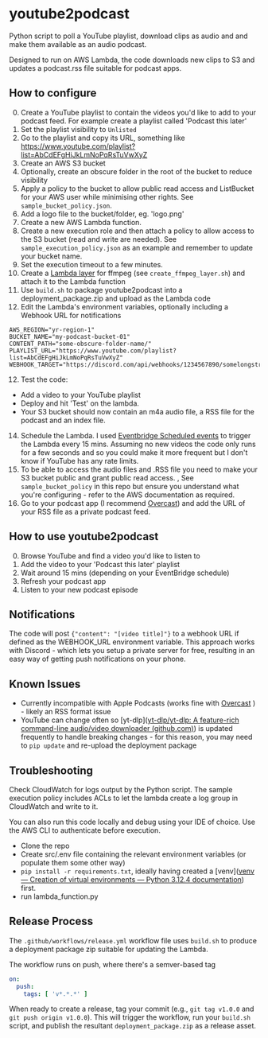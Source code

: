 # youtube2podcast

Python script to poll a YouTube playlist, download clips as audio and and make them available as an audio podcast. 

Designed to run on AWS Lambda, the code downloads new clips to S3 and updates a podcast.rss file suitable for podcast apps.

## How to configure

0. Create a YouTube playlist to contain the videos you'd like to add to your podcast feed. For example create a playlist called 'Podcast this later'
1. Set the playlist visibility to `Unlisted`
2. Go to the playlist and copy its URL, something like https://www.youtube.com/playlist?list=AbCdEFgHiJkLmNoPqRsTuVwXyZ
3. Create an AWS S3 bucket
4. Optionally, create an obscure folder in the root of the bucket to reduce visibility
5. Apply a policy to the bucket to allow public read access and ListBucket for your AWS user while minimising other rights. See `sample_bucket_policy.json`.
6. Add a logo file to the bucket/folder, eg. 'logo.png'
7. Create a new AWS Lambda function.
8. Create a new execution role and then attach a policy to allow access to the S3 bucket (read and write are needed). See `sample_execution_policy.json` as an example and remember to update your bucket name.
9. Set the execution timeout to a few minutes.
10. Create a [Lambda layer](https://docs.aws.amazon.com/lambda/latest/dg/python-package.html#python-package-create-dependencies) for ffmpeg (see `create_ffmpeg_layer.sh`) and attach it to the Lambda function
11. Use `build.sh` to package youtube2podcast into a deployment_package.zip and upload as the Lambda code
12. Edit the Lambda's environment variables, optionally including a Webhook URL for notifications

```
AWS_REGION="yr-region-1"
BUCKET_NAME="my-podcast-bucket-01"
CONTENT_PATH="some-obscure-folder-name/"
PLAYLIST_URL="https://www.youtube.com/playlist?list=AbCdEFgHiJkLmNoPqRsTuVwXyZ"
WEBHOOK_TARGET="https://discord.com/api/webhooks/1234567890/somelongstring"
```

12. Test the code:

- Add a video to your YouTube playlist
- Deploy and hit 'Test' on the lambda.
- Your S3 bucket should now contain an m4a audio file, a RSS file for the podcast and an index file.

14. Schedule the Lambda. I used [Eventbridge Scheduled events](https://docs.aws.amazon.com/scheduler/latest/UserGuide/setting-up.html) to trigger the Lambda every 15 mins. Assuming no new videos the code only runs for a few seconds and so you could make it more frequent but I don't know if YouTube has any rate limits.
15. To be able to access the audio files and .RSS file you need to make your S3 bucket public and grant public read access. , See `sample_bucket_policy` in this repo but ensure you understand what you're configuring - refer to the AWS documentation as required.
16. Go to your podcast app (I recommend [Overcast](https://overcast.fm/podcasts)) and add the URL of your RSS file as a private podcast feed.
## How to use youtube2podcast

0. Browse YouTube and find a video you'd like to listen to
1. Add the video to your 'Podcast this later' playlist
2. Wait around 15 mins (depending on your EventBridge schedule)
3. Refresh your podcast app
4. Listen to your new podcast episode
## Notifications

The code will post `{"content": "[video title]"}` to a webhook URL if defined as the WEBHOOK_URL environment variable. This approach works with Discord - which lets you setup a private server for free, resulting in an easy way of getting push notifications on your phone.
## Known Issues

- Currently incompatible with Apple Podcasts (works fine with [Overcast](https://overcast.fm/podcasts) ) - likely an RSS format issue
- YouTube can change often so [yt-dlp]([yt-dlp/yt-dlp: A feature-rich command-line audio/video downloader (github.com)](https://github.com/yt-dlp/yt-dlp)) is updated frequently to handle breaking changes - for this reason, you may need to `pip update` and re-upload the deployment package 

## Troubleshooting

Check CloudWatch for logs output by the Python script. The sample execution policy includes ACLs to let the lambda create a log group in CloudWatch and write to it.

You can also run this code locally and debug using your IDE of choice. Use the AWS CLI to authenticate before execution.

- Clone the repo
- Create src/.env file containing the relevant environment variables (or populate them some other way)
- `pip install -r requirements.txt`, ideally having created a [venv]([venv — Creation of virtual environments — Python 3.12.4 documentation](https://docs.python.org/3/library/venv.html)) first.
- run lambda_function.py

## Release Process

The `.github/workflows/release.yml` workflow file uses `build.sh` to produce a deployment package zip suitable for updating the Lambda.

The workflow runs on push, where there's a semver-based tag

```yml
on:
  push:
    tags: [ 'v*.*.*' ]
```

When ready to create a release, tag your commit (e.g., `git tag v1.0.0` and `git push origin v1.0.0`). This will trigger the workflow, run your `build.sh` script, and publish the resultant `deployment_package.zip` as a release asset.
